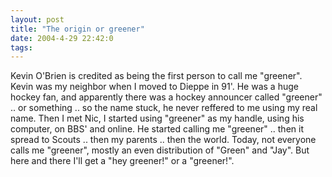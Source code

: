 ```yaml
---
layout: post
title: "The origin or greener"
date: 2004-4-29 22:42:0
tags: 
---
```


Kevin O'Brien is credited as being the first person to call me "greener". Kevin was my neighbor when I moved to Dieppe in 91'. He was a huge hockey fan, and apparently there was a hockey announcer called "greener" .. or something .. so the name stuck, he never reffered to me using my real name. Then I met Nic, I started using "greener" as my handle, using his computer, on BBS' and online. He started calling me "greener" .. then it spread to Scouts .. then my parents .. then the world. Today, not everyone calls me "greener", mostly an even distribution of "Green" and "Jay". But here and there I'll get a "hey greener!" or a "greener!".

